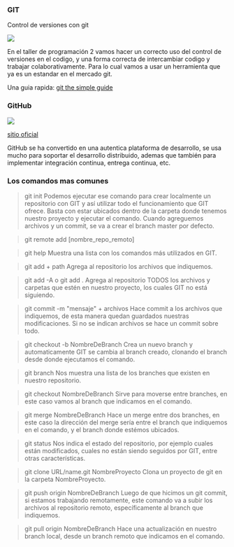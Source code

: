 ### GIT
Control de versiones con git

![](https://git-scm.com/images/logo@2x.png)

En el taller de programación 2 vamos hacer un correcto uso del control de versiones en el codigo, y una forma correcta de intercambiar codigo y trabajar colaborativamente. Para lo cual vamos a usar un herramienta que ya es un estandar en el mercado git.

Una guia rapida:
[git the simple guide](https://rogerdudler.github.io/git-guide/index.html)

### GitHub

![](https://cdn.businessinsider.es/sites/navi.axelspringer.es/public/media/image/2015/03/91973-github.jpg)

[sitio oficial](https://github.com/)

GitHub se ha convertido en una autentica plataforma de desarrollo, se usa mucho para soportar el desarrollo distribuido, ademas que también para implementar integración continua, entrega continua, etc.

### Los comandos mas comunes
>  git init 
Podemos ejecutar ese comando para crear localmente un repositorio con GIT y así utilizar todo el funcionamiento que GIT ofrece.  Basta con estar ubicados dentro de la carpeta donde tenemos nuestro proyecto y ejecutar el comando.  Cuando agreguemos archivos y un commit, se va a crear el branch master por defecto.

>  git remote add [nombre_repo_remoto]

>  git help
Muestra una lista con los comandos más utilizados en GIT.

>  git add + path
Agrega al repositorio los archivos que indiquemos.

>  git add -A o git add .
Agrega al repositorio TODOS los archivos y carpetas que estén en nuestro proyecto, los cuales GIT no está siguiendo.

>  git commit -m "mensaje" + archivos
Hace commit a los archivos que indiquemos, de esta manera quedan guardados nuestras modificaciones. Si no se indican archivos se hace un commit sobre todo. 

>  git checkout -b NombreDeBranch
Crea un nuevo branch y automaticamente GIT se cambia al branch creado, clonando el branch desde donde ejecutamos el comando.

>  git branch
Nos muestra una lista de los branches que existen en nuestro repositorio.

>  git checkout NombreDeBranch
Sirve para moverse entre branches, en este caso vamos al branch que indicamos en el comando.

>  git merge NombreDeBranch
Hace un merge entre dos branches, en este caso la dirección del merge sería entre el branch que indiquemos en el comando, y el branch donde estémos ubicados.

>  git status
Nos indica el estado del repositorio, por ejemplo cuales están modificados, cuales no están siendo seguidos por GIT, entre otras características.

>  git clone URL/name.git NombreProyecto
Clona un proyecto de git en la carpeta NombreProyecto.

>  git push origin NombreDeBranch
Luego de que hicimos un git commit, si estamos trabajando remotamente, este comando va a subir los archivos al repositorio remoto, específicamente al branch que indiquemos.

>  git pull origin NombreDeBranch
Hace una actualización en nuestro branch local, desde un branch remoto que indicamos en el comando.

